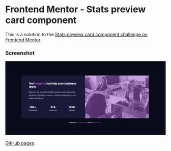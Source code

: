 # Frontend Mentor - Stats preview card component

This is a solution to the [Stats preview card component challenge on Frontend Mentor](https://www.frontendmentor.io/challenges/stats-preview-card-component-8JqbgoU62).

### Screenshot

![](./screenshot.png)

[GitHub pages](https://kari-osk.github.io/stats-preview-card/ "Stats preview card")




